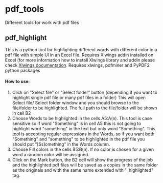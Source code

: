 # pdf_tools
Different tools for work with pdf files

## pdf_highlight
This is a python tool for highlighting different words with different color in a pdf file with simple UI in an Excel file. 
Requires Xlwings addin installed on Excel (for more information how to install Xlwings library and addin please check 
 [Xlwings documentation](https://docs.xlwings.org/en/stable/addin.html).
 Requires xlwings, pdfminer and PyPDF2 python packages
 
 #### How to use:
1. Click on "Select file" or "Select folder" button (depending if you want to highlight single pdf file or many pdf files in a folder)
This will open Select file/ Select folder window and you should browse to the file/folder to be highlighted. The full path to the file/folder will be shown in cell B2
2. Choose Words to be highlighted in the cells A5:A(n). This tool is case sensitive so if word "Something" is in cell A5 this is not going to highlight word "something" in the text but only word "Something". 
This tool is accepting regular expressions in the Words, so if you want both "Something" and "something" to be highlighted in the pdf file you should put "[Ss]omething" in the Words column.
3. Choose Fill colors in the cells B5:B(n). If no color is chosen for a given word a random color will be assigned.
4. Click on the Mark button, the B2 cell will show the progress of the job and the highlighted pdf files will be saved as a copies in the same folder as the 
originals and with the same name extended with "_highlighted" tag.

